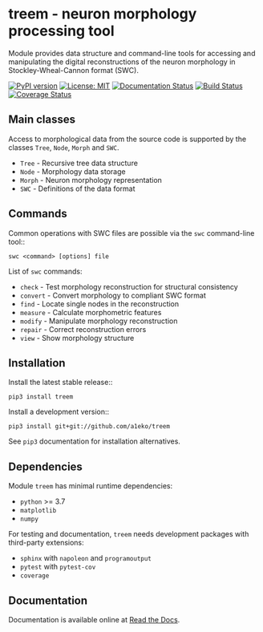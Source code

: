 
treem - neuron morphology processing tool
=========================================

Module provides data structure and command-line tools for accessing and
manipulating the digital reconstructions of the neuron morphology in
Stockley-Wheal-Cannon format (SWC).

[![PyPI version](https://badge.fury.io/py/treem.svg)](https://badge.fury.io/py/treem)
[![License: MIT](https://img.shields.io/badge/License-MIT-brightgreen.svg)](https://github.com/a1eko/treem/blob/master/LICENSE)
[![Documentation Status](https://readthedocs.org/projects/treem/badge/?version=latest)](https://treem.readthedocs.io/en/latest/?badge=latest)
[![Build Status](https://travis-ci.org/a1eko/treem.svg?branch=master)](https://travis-ci.org/a1eko/treem)
[![Coverage Status](https://coveralls.io/repos/github/a1eko/treem/badge.svg?branch=master&kill_cache=1)](https://coveralls.io/github/a1eko/treem?branch=master)


Main classes
------------

Access to morphological data from the source code is supported by the
classes ``Tree``, ``Node``, ``Morph`` and ``SWC``.

* ``Tree``   - Recursive tree data structure
* ``Node``   - Morphology data storage
* ``Morph``  - Neuron morphology representation
* ``SWC``    - Definitions of the data format


Commands
--------

Common operations with SWC files are possible via the ``swc`` command-line
tool::

    swc <command> [options] file

List of ``swc`` commands:

* ``check``    - Test morphology reconstruction for structural consistency
* ``convert``  - Convert morphology to compliant SWC format
* ``find``     - Locate single nodes in the reconstruction
* ``measure``  - Calculate morphometric features
* ``modify``   - Manipulate morphology reconstruction
* ``repair``   - Correct reconstruction errors
* ``view``     - Show morphology structure


Installation
------------

Install the latest stable release::

    pip3 install treem

Install a development version::

    pip3 install git+git://github.com/a1eko/treem

See ``pip3`` documentation for installation alternatives.


Dependencies
------------

Module ``treem`` has minimal runtime dependencies:

* ``python`` >= 3.7
* ``matplotlib``
* ``numpy``

For testing and documentation, ``treem`` needs development packages with
third-party extensions:

* ``sphinx`` with ``napoleon`` and ``programoutput``
* ``pytest`` with ``pytest-cov``
* ``coverage``


Documentation
-------------

Documentation is available online at [Read the Docs](https://treem.readthedocs.io/en/latest/).

